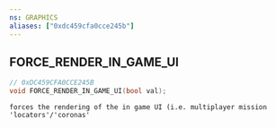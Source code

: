 ```yaml
---
ns: GRAPHICS
aliases: ["0xdc459cfa0cce245b"]
---
```

## FORCE_RENDER_IN_GAME_UI

```c
// 0xDC459CFA0CCE245B
void FORCE_RENDER_IN_GAME_UI(bool val);
```

```
forces the rendering of the in game UI (i.e. multiplayer mission 'locators'/'coronas'
```
